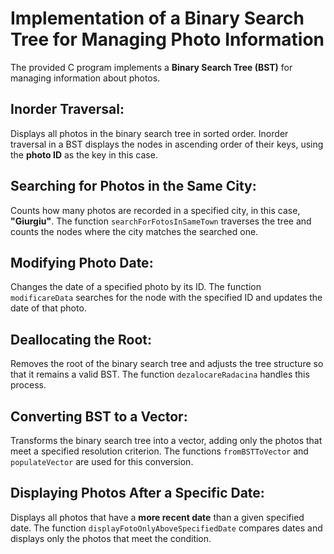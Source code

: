 # Implementation of a Binary Search Tree for Managing Photo Information

The provided C program implements a **Binary Search Tree (BST)** for managing information about photos.

## Inorder Traversal:
Displays all photos in the binary search tree in sorted order.
Inorder traversal in a BST displays the nodes in ascending order of their keys, using the **photo ID** as the key in this case.

## Searching for Photos in the Same City:
Counts how many photos are recorded in a specified city, in this case, **"Giurgiu"**.
The function `searchForFotosInSameTown` traverses the tree and counts the nodes where the city matches the searched one.

## Modifying Photo Date:
Changes the date of a specified photo by its ID.
The function `modificareData` searches for the node with the specified ID and updates the date of that photo.

## Deallocating the Root:
Removes the root of the binary search tree and adjusts the tree structure so that it remains a valid BST.
The function `dezalocareRadacina` handles this process.

## Converting BST to a Vector:
Transforms the binary search tree into a vector, adding only the photos that meet a specified resolution criterion.
The functions `fromBSTToVector` and `populateVector` are used for this conversion.

## Displaying Photos After a Specific Date:
Displays all photos that have a **more recent date** than a given specified date.
The function `displayFotoOnlyAboveSpecifiedDate` compares dates and displays only the photos that meet the condition.
